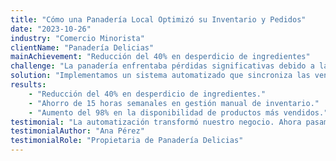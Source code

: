 ```yaml
---
title: "Cómo una Panadería Local Optimizó su Inventario y Pedidos"
date: "2023-10-26"
industry: "Comercio Minorista"
clientName: "Panadería Delicias"
mainAchievement: "Reducción del 40% en desperdicio de ingredientes"
challenge: "La panadería enfrentaba pérdidas significativas debido a la gestión manual del inventario, lo que resultaba en compras excesivas o falta de ingredientes clave durante picos de demanda."
solution: "Implementamos un sistema automatizado que sincroniza las ventas diarias con el inventario en tiempo real. El sistema genera órdenes de compra automáticas a proveedores cuando los niveles de stock alcanzan un umbral predefinido."
results:
    - "Reducción del 40% en desperdicio de ingredientes."
    - "Ahorro de 15 horas semanales en gestión manual de inventario."
    - "Aumento del 98% en la disponibilidad de productos más vendidos."
testimonial: "La automatización transformó nuestro negocio. Ahora pasamos menos tiempo en hojas de cálculo y más tiempo horneando y atendiendo a nuestros clientes. ¡Nuestra eficiencia se ha disparado!"
testimonialAuthor: "Ana Pérez"
testimonialRole: "Propietaria de Panadería Delicias"
---
```

